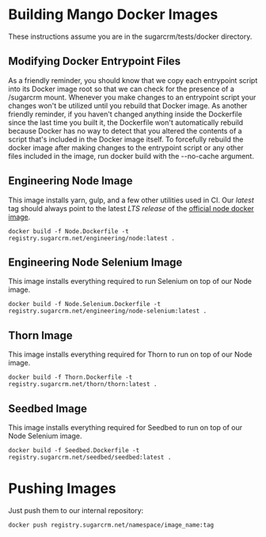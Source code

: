 # Building Mango Docker Images

These instructions assume you are in the sugarcrm/tests/docker directory.

## Modifying Docker Entrypoint Files

As a friendly reminder, you should know that we copy each entrypoint script
into its Docker image root so that we can check for the presence of a /sugarcrm
mount. Whenever you make changes to an entrypoint script your changes won't be
utilized until you rebuild that Docker image. As another friendly reminder, if
you haven't changed anything inside the Dockerfile since the last time you
built it, the Dockerfile won't automatically rebuild because Docker has no way
to detect that you altered the contents of a script that's included in the
Docker image itself. To forcefully rebuild the docker image after making
changes to the entrypoint script or any other files included in the image, run
docker build with the --no-cache argument.

## Engineering Node Image

This image installs yarn, gulp, and a few other utilities used in CI. Our *latest* tag should always point to the latest *LTS release* of the [official node docker image](https://hub.docker.com/_/node/).
```
docker build -f Node.Dockerfile -t registry.sugarcrm.net/engineering/node:latest .
```

## Engineering Node Selenium Image

This image installs everything required to run Selenium on top of our Node image.
```
docker build -f Node.Selenium.Dockerfile -t registry.sugarcrm.net/engineering/node-selenium:latest .
```

## Thorn Image

This image installs everything required for Thorn to run on top of our Node image.
```
docker build -f Thorn.Dockerfile -t registry.sugarcrm.net/thorn/thorn:latest .
```

## Seedbed Image

This image installs everything required for Seedbed to run on top of our Node Selenium image.
```
docker build -f Seedbed.Dockerfile -t registry.sugarcrm.net/seedbed/seedbed:latest .
```

# Pushing Images

Just push them to our internal repository:
```
docker push registry.sugarcrm.net/namespace/image_name:tag
```
